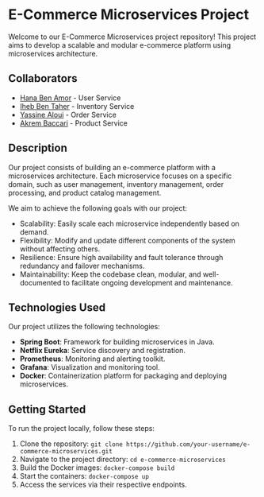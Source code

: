 # E-Commerce Microservices Project

Welcome to our E-Commerce Microservices project repository! This project aims to develop a scalable and modular e-commerce platform using microservices architecture.

## Collaborators

- [Hana Ben Amor](https://github.com/hanabenamor) - User Service
- [Iheb Ben Taher](https://github.com/ihebbentaher) - Inventory Service
- [Yassine Aloui](https://github.com/yassinealoui) - Order Service
- [Akrem Baccari](https://github.com/akrembaccari) - Product Service

## Description

Our project consists of building an e-commerce platform with a microservices architecture. Each microservice focuses on a specific domain, such as user management, inventory management, order processing, and product catalog management.

We aim to achieve the following goals with our project:
- Scalability: Easily scale each microservice independently based on demand.
- Flexibility: Modify and update different components of the system without affecting others.
- Resilience: Ensure high availability and fault tolerance through redundancy and failover mechanisms.
- Maintainability: Keep the codebase clean, modular, and well-documented to facilitate ongoing development and maintenance.

## Technologies Used

Our project utilizes the following technologies:

- **Spring Boot**: Framework for building microservices in Java.
- **Netflix Eureka**: Service discovery and registration.
- **Prometheus**: Monitoring and alerting toolkit.
- **Grafana**: Visualization and monitoring tool.
- **Docker**: Containerization platform for packaging and deploying microservices.

## Getting Started

To run the project locally, follow these steps:
1. Clone the repository: `git clone https://github.com/your-username/e-commerce-microservices.git`
2. Navigate to the project directory: `cd e-commerce-microservices`
3. Build the Docker images: `docker-compose build`
4. Start the containers: `docker-compose up`
5. Access the services via their respective endpoints.
